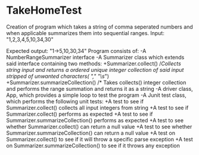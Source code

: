 # TakeHomeTest
Creation of program which takes a string of comma seperated numbers and when applicable summarizes them into sequential ranges.
Input: "1,2,3,4,5,10,34,30"

Expected output: "1->5,10,30,34"
Program consists of:
-A NumberRangeSummarizer interface
-A Summarizer class which extends said interface containing two methods:
+Summarizer.collect() /*Collects string input and returns a ordered unique integer collection of said input stripped of unwanted characters( "," "\\s*")
+Summarizer.summarizeCollection() /* Takes collects() integer collection and performs the range summation and returns it as a string
-A driver class, App, which provides a simple loop to test the program
-A Junit test class, which performs the following unit tests:
+A test to see if Summarizer.collect() collects all input integers from string
+A test to see if Summarizer.collect() performs as expected
+A test to see if Summarizer.summarizeCollection() performs as expected
+A test to see whether Summarizer.collect() can return a null value
+A test to see whether Summarizer.summarizeCollection() can return a null value
+A test on Summarizer.collect() to see if it will throw a specific parse exception
+A test on Summarizer.summarizeCollection() to see if it throws any exception
